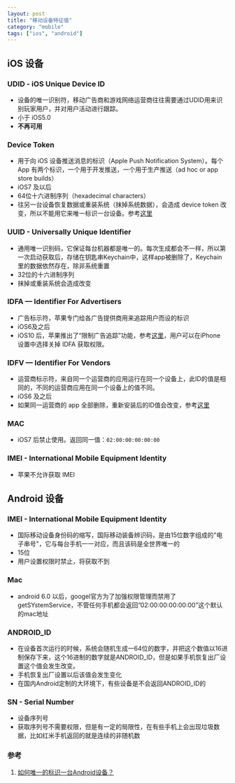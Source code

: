 ```yaml
---
layout: post
title: "移动设备特征值"
category: "mobile"
tags: ["ios", "android"]
---
```


## iOS 设备

### UDID - iOS Unique Device ID

* 设备的唯一识别符，移动广告商和游戏网络运营商往往需要通过UDID用来识别玩家用户，并对用户活动进行跟踪。
* 小于 iOS5.0
* **不再可用**

### Device Token

* 用于向 iOS 设备推送消息的标识（Apple Push Notification System）。每个 App 有两个标识，一个用于开发推送，一个用于生产推送（ad hoc or app store builds）
* iOS7 及以后
* 64位十六进制序列（hexadecimal characters）
* 往另一台设备恢复数据或重装系统（抹掉系统数据），会造成 device token 改变，所以不能用它来唯一标识一台设备。参考[这里](https://stackoverflow.com/questions/40169404/does-a-ios-push-notification-device-token-change/40169657)

### UUID - Universally Unique Identifier

* 通用唯一识别码，它保证每台机器都是唯一的。每次生成都会不一样，所以第一次启动获取后，存储在钥匙串Keychain中，这样app被删除了，Keychain里的数据依然存在，除非系统重置
* 32位的十六进制序列
* 抹掉或重装系统会造成改变

### IDFA — Identifier For Advertisers

* 广告标示符，苹果专门给各广告提供商用来追踪用户而设的标识
* iOS6及之后
* iOS10 后，苹果推出了“限制广告追踪”功能，参考[这里](https://mobiledevmemo.com/idfa-zeroing-ios-10-change-mobile-advertising/)，用户可以在iPhone 设置中选择关掉 IDFA 获取权限。

### IDFV — Identifier For Vendors

* 运营商标示符，来自同一个运营商的应用运行在同一个设备上，此ID的值是相同的，不同的运营商应用在同一个设备上的值不同。
* iOS6 及之后
* 如果同一运营商的 app 全部删除，重新安装后的ID值会改变，参考[这里](https://stackoverflow.com/questions/48153518/does-identifierforvendor-change-on-app-update)

### MAC

* iOS7 后禁止使用。返回同一值：`02:00:00:00:00:00`

### IMEI - International Mobile Equipment Identity

* 苹果不允许获取 IMEI

## Android 设备

### IMEI - International Mobile Equipment Identity

* 国际移动设备身份码的缩写，国际移动装备辨识码，是由15位数字组成的"电子串号"，它与每台手机一一对应，而且该码是全世界唯一的
* 15位
* 用户设置权限时禁止，将获取不到


### Mac

* android 6.0 以后，googel官方为了加强权限管理而禁用了getSYstemService，不管任何手机都会返回”02:00:00:00:00:00”这个默认的mac地址


### ANDROID_ID

* 在设备首次运行的时候，系统会随机生成一64位的数字，并把这个数值以16进制保存下来，这个16进制的数字就是ANDROID_ID，但是如果手机恢复出厂设置这个值会发生改变。
* 手机恢复出厂设置以后该值会发生变化
* 在国内Android定制的大环境下，有些设备是不会返回ANDROID_ID的


### SN - Serial Number

* 设备序列号
* 获取序列号不需要权限，但是有一定的局限性，在有些手机上会出现垃圾数据，比如红米手机返回的就是连续的非随机数



### 参考

1. [如何唯一的标识一台Android设备？](https://www.jianshu.com/p/178786f833b6)
